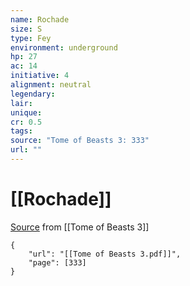 ```yaml
---
name: Rochade
size: S
type: Fey
environment: underground
hp: 27
ac: 14
initiative: 4
alignment: neutral
legendary: 
lair: 
unique: 
cr: 0.5
tags: 
source: "Tome of Beasts 3: 333"
url: ""
---
```

# [[Rochade]]

[Source](zotero://open-pdf/library/items/BLGR9HVR?page=333) from [[Tome of Beasts 3]]

```pdf
{
	"url": "[[Tome of Beasts 3.pdf]]",
	"page": [333]
}
```

